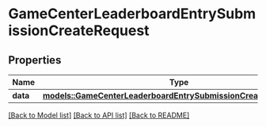 # GameCenterLeaderboardEntrySubmissionCreateRequest

## Properties

Name | Type | Description | Notes
------------ | ------------- | ------------- | -------------
**data** | [**models::GameCenterLeaderboardEntrySubmissionCreateRequestData**](GameCenterLeaderboardEntrySubmissionCreateRequest_data.md) |  | 

[[Back to Model list]](../README.md#documentation-for-models) [[Back to API list]](../README.md#documentation-for-api-endpoints) [[Back to README]](../README.md)


